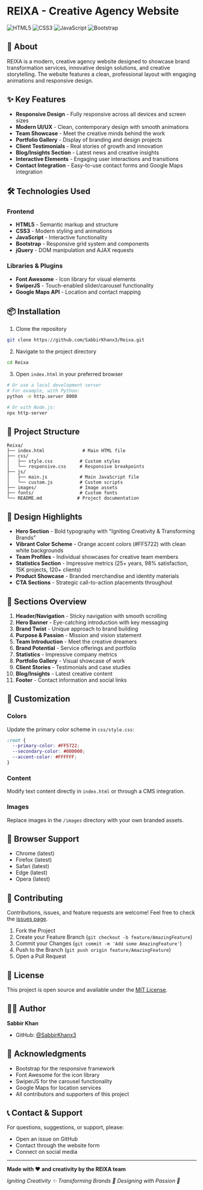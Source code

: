 # REIXA - Creative Agency Website

![HTML5](https://img.shields.io/badge/HTML5-E34F26?style=flat&logo=html5&logoColor=white)
![CSS3](https://img.shields.io/badge/CSS3-1572B6?style=flat&logo=css3&logoColor=white)
![JavaScript](https://img.shields.io/badge/JavaScript-F7DF1E?style=flat&logo=javascript&logoColor=black)
![Bootstrap](https://img.shields.io/badge/Bootstrap-7952B3?style=flat&logo=bootstrap&logoColor=white)

## 🚀 About

REIXA is a modern, creative agency website designed to showcase brand transformation services, innovative design solutions, and creative storytelling. The website features a clean, professional layout with engaging animations and responsive design.

## ✨ Key Features

- **Responsive Design** - Fully responsive across all devices and screen sizes
- **Modern UI/UX** - Clean, contemporary design with smooth animations
- **Team Showcase** - Meet the creative minds behind the work
- **Portfolio Gallery** - Display of branding and design projects
- **Client Testimonials** - Real stories of growth and innovation
- **Blog/Insights Section** - Latest news and creative insights
- **Interactive Elements** - Engaging user interactions and transitions
- **Contact Integration** - Easy-to-use contact forms and Google Maps integration

## 🛠️ Technologies Used

### Frontend
- **HTML5** - Semantic markup and structure
- **CSS3** - Modern styling and animations
- **JavaScript** - Interactive functionality
- **Bootstrap** - Responsive grid system and components
- **jQuery** - DOM manipulation and AJAX requests

### Libraries & Plugins
- **Font Awesome** - Icon library for visual elements
- **SwiperJS** - Touch-enabled slider/carousel functionality
- **Google Maps API** - Location and contact mapping

## 📦 Installation

1. Clone the repository
```bash
git clone https://github.com/SabbirKhanx3/Reixa.git
```

2. Navigate to the project directory
```bash
cd Reixa
```

3. Open `index.html` in your preferred browser
```bash
# Or use a local development server
# For example, with Python:
python -m http.server 8000

# Or with Node.js:
npx http-server
```

## 📁 Project Structure

```
Reixa/
├── index.html              # Main HTML file
├── css/
│   ├── style.css          # Custom styles
│   └── responsive.css     # Responsive breakpoints
├── js/
│   ├── main.js            # Main JavaScript file
│   └── custom.js          # Custom scripts
├── images/                # Image assets
├── fonts/                 # Custom fonts
└── README.md             # Project documentation
```

## 🎨 Design Highlights

- **Hero Section** - Bold typography with "Igniting Creativity & Transforming Brands"
- **Vibrant Color Scheme** - Orange accent colors (#FF5722) with clean white backgrounds
- **Team Profiles** - Individual showcases for creative team members
- **Statistics Section** - Impressive metrics (25+ years, 98% satisfaction, 15K projects, 120+ clients)
- **Product Showcase** - Branded merchandise and identity materials
- **CTA Sections** - Strategic call-to-action placements throughout

## 🌟 Sections Overview

1. **Header/Navigation** - Sticky navigation with smooth scrolling
2. **Hero Banner** - Eye-catching introduction with key messaging
3. **Brand Twist** - Unique approach to brand building
4. **Purpose & Passion** - Mission and vision statement
5. **Team Introduction** - Meet the creative dreamers
6. **Brand Potential** - Service offerings and portfolio
7. **Statistics** - Impressive company metrics
8. **Portfolio Gallery** - Visual showcase of work
9. **Client Stories** - Testimonials and case studies
10. **Blog/Insights** - Latest creative content
11. **Footer** - Contact information and social links

## 🔧 Customization

### Colors
Update the primary color scheme in `css/style.css`:
```css
:root {
  --primary-color: #FF5722;
  --secondary-color: #000000;
  --accent-color: #FFFFFF;
}
```

### Content
Modify text content directly in `index.html` or through a CMS integration.

### Images
Replace images in the `/images` directory with your own branded assets.

## 📱 Browser Support

- Chrome (latest)
- Firefox (latest)
- Safari (latest)
- Edge (latest)
- Opera (latest)

## 🤝 Contributing

Contributions, issues, and feature requests are welcome! Feel free to check the [issues page](https://github.com/SabbirKhanx3/Reixa/issues).

1. Fork the Project
2. Create your Feature Branch (`git checkout -b feature/AmazingFeature`)
3. Commit your Changes (`git commit -m 'Add some AmazingFeature'`)
4. Push to the Branch (`git push origin feature/AmazingFeature`)
5. Open a Pull Request

## 📄 License

This project is open source and available under the [MIT License](LICENSE).

## 👨‍💻 Author

**Sabbir Khan**
- GitHub: [@SabbirKhanx3](https://github.com/SabbirKhanx3)

## 🙏 Acknowledgments

- Bootstrap for the responsive framework
- Font Awesome for the icon library
- SwiperJS for the carousel functionality
- Google Maps for location services
- All contributors and supporters of this project

## 📞 Contact & Support

For questions, suggestions, or support, please:
- Open an issue on GitHub
- Contact through the website form
- Connect on social media

---

**Made with ❤️ and creativity by the REIXA team**

*Igniting Creativity ✨ Transforming Brands 🚀 Designing with Passion 💯*
